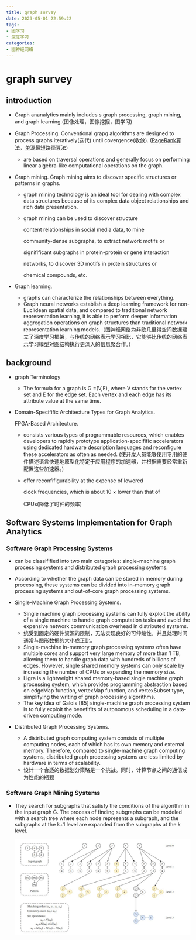 ```yaml
---
title: graph survey
date: 2023-05-01 22:59:22
tags: 
- 图学习
- 深度学习
categories:
- 图神经网络
---
```




# graph survey



## introduction

* Graph ananalytics mainly includes s graph processing, graph mining, and graph learning.(图像处理，图像挖掘，图学习)

* Graph Processing. Conventional grapg algorithms are designed to process graphs iteratively(迭代) until covergence(收敛). ([PageRank算法](https://zhuanlan.zhihu.com/p/137561088)，[单源最短路径算法](https://blog.csdn.net/weixin_41579721/article/details/114552443))

  *  are based on traversal operations and generally focus on performing linear algebra-like computational operations on the graph.

* Graph mining. Graph mining aims to discover specific structures or patterns in graphs.

  * graph mining technology is an ideal tool for dealing with complex data structures because of its complex data object relationships and rich data presentation. 

  * graph mining can be used to discover structure

    content relationships in social media data, to mine

    community-dense subgraphs, to extract network motifs or

    signifificant subgraphs in protein-protein or gene interaction

    networks, to discover 3D motifs in protein structures or

    chemical compounds, etc.

* Graph learning. 

  * graphs can characterize the relationships between everything.
  * Graph neural networks establish a deep learning framework for non-Euclidean spatial data, and compared to traditional network representation learning, it is able to perform deeper information aggregation operations on graph structures than traditional network representation learning models.（图神经网络为非欧几里得空间数据建立了深度学习框架，与传统的网络表示学习相比，它能够比传统的网络表示学习模型对图结构执行更深入的信息聚合作。）

## background

* graph  Terminology

  * The formula for a graph is G =(V,E), where V stands for the vertex set and E for the edge set.  Each vertex and each edge has its attribute value at the same time.

* Domain-Specifific Architecture Types for Graph Analytics.

  FPGA-Based Architecture.

  * consists various types of programmable resources, which enables developers to rapidly prototype application-specifific accelerators using dedicated hardware description languages and reconfigure these accelerators as often as needed. (使开发人员能够使用专用的硬件描述语言快速地原型化特定于应用程序的加速器，并根据需要经常重新配置这些加速器。)

  * offer reconfifigurability at the expense of lowered

    clock frequencies, which is about 10 × lower than that of

    CPUs(降低了时钟的频率)

    

## Software Systems Implementation for Graph Analytics

###  Software Graph Processing Systems

* can be classifified into two main categories: single-machine graph processing systems and distributed graph processing systems.

* According to whether the graph data can be stored in memory during processing, these systems can be divided into in-memory graph processing systems and out-of-core graph processing systems.

* Single-Machine Graph Processing Systems. 
  * Single machine graph processing systems can fully exploit the ability of a single machine to handle graph computation tasks and avoid the expensive network communication overhead in distributed systems. 
  * 统受到固定的硬件资源的限制，无法实现良好的可伸缩性，并且处理时间通常与图形数据的大小成正比。
  * Single-machine in-memory graph processing systems often have multiple cores and support very large memory of more than 1 TB, allowing them to handle graph data with hundreds of billions of edges.  However, single shared memory systems can only scale by increasing the number of CPUs or expanding the memory size.
  * Ligra is a lightweight shared memory-based single machine graph processing system, which provides programming abstraction based on edgeMap function, vertexMap function, and vertexSubset type, simplifying the writing of graph processing algorithms.
  * The key idea of Galois [85] single-machine graph processing system is to fully exploit the benefifits of autonomous scheduling in a data-driven computing mode.
* Distributed Graph Processing Systems.
  * A distributed graph computing system consists of multiple computing nodes, each of which has its own memory and external memory. Therefore, compared to single-machine graph computing systems, distributed graph processing systems are less limited by hardware in terms of scalability.
  * 设计一个合适的数据划分策略是一个挑战。同时，计算节点之间的通信成为性能的瓶颈



### Software Graph Mining Systems

* They search for subgraphs that satisfy the conditions of the algorithm in the input graph G. The process of finding subgraphs can be modeled with a search tree where each node represents a subgraph, and the subgraphs at the k+1 level are expanded from the subgraphs at the k level.

  ![image-20230312162325702](/images/image-20230312162325702.png)

  
